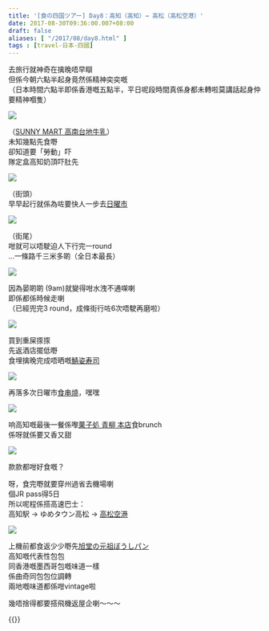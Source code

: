 ```yaml
---
title: '[食の四国ツアー] Day8：高知（高知）→ 高松（高松空港）'
date: 2017-08-30T09:36:00.007+08:00
draft: false
aliases: [ "/2017/08/day8.html" ]
tags : [travel-日本-四國]
---
```


去旅行就神奇在擒晚唔早瞓  
但係今朝六點半起身竟然係精神奕奕嘅  
（日本時間六點半即係香港嘅五點半，平日呢段時間真係身都未轉啦莫講話起身仲要精神嗰隻）

![](/images/shikoku8a.jpg)

（[SUNNY MART 高南台地牛乳](https://hidie.net/shikoku8a/)）  
未知幾點先食嘢  
卻知道要「勞動」吓  
隊定盒高知奶頂吓肚先

![](/images/shikoku8b1.jpg)

（街頭）  
早早起行就係為咗要快人一步去[日曜市](https://hidie.net/shikoku8b/)

![](/images/shikoku8b20.jpg)

（街尾）  
咁就可以唔駛迫人下行完一round  
…一條路千三米多啲（全日本最長）  

![](/images/shikoku8b23.jpg)

因為晏啲啲 (9am)就變得咁水洩不通㗎喇  
即係都係時候走喇  
（已經兜完3 round，成條街行咗6次唔駛再磨啦）

![](/images/shikoku8f.jpg)

買到重屎揼揼  
先返酒店擺低嘢  
食埋擒晚完成唔晒嘅[鯖姿寿司](https://hidie.net/shikoku8f/)

![](/images/shikoku8g.jpg)

再落多次日曜市[食串燒](https://hidie.net/shikoku8g/)，嘿嘿

![](/images/shikoku8h.jpg)

响高知嘅最後一餐係嚟[菓子処 青柳 本店](https://hidie.net/shikoku8h/)食brunch  
係呀就係要又香又甜

![](/images/shikoku8h1.jpg)

款款都咁好食嘅？  
  
呀，食完嘢就要穿州過省去機場喇  
個JR pass得5日  
所以呢程係搭高速巴士：  
高知駅 → ゆめタウン高松 → [高松空港](https://hidie.net/shikoku8j/)

![](/images/shikoku8k.jpg)

上機前都食返少少嘢先[旭堂の元祖ぼうしパン](https://hidie.net/shikoku8k/)  
高知嘅代表性包包  
同香港嘅墨西哥包嘅味道一樣  
係曲奇同包包位調轉  
兩地嘅味道都係咁vintage啦  
  
  
幾唔捨得都要搭飛機返屋企喇～～～  
  
  
{{<shikoku>}}
